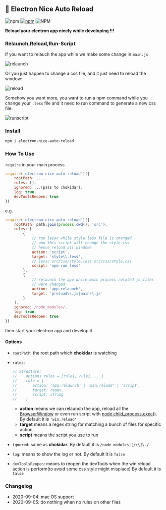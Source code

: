 ## :rocket: Electron Nice Auto Reload 

![npm](https://img.shields.io/npm/dw/electron-nice-auto-reload?label=week-download&style=flat-square) [![npm](https://img.shields.io/npm/v/electron-nice-auto-reload.svg?label=version&style=flat-square)](https://www.npmjs.com/package/electron-nice-auto-reload) ![NPM](https://img.shields.io/npm/l/electron-nice-auto-reload?style=flat-square)

**Reload your electron app nicely while developing !!!**

### Relaunch,Reload,Run-Script

If you want to relauch the app while we make some change in `main.js`

![relaunch](https://raw.githubusercontent.com/youyinnn/electron-nice-auto-reload/master/img/relaunch.gif)

Or you just happen to change a css file, and it just need to reload the window:

![reload](https://raw.githubusercontent.com/youyinnn/electron-nice-auto-reload/master/img/reload.gif)

Somehow you want more, you want to run a npm command while you change your `.less` file and it need to run command to generate a new css file:

![runscript](https://raw.githubusercontent.com/youyinnn/electron-nice-auto-reload/master/img/runscript.gif)

### Install

``` bash
npm i electron-nice-auto-reload
```

### How To Use

`require`  in your main process

``` javascript
require('electron-nice-auto-reload')({
    rootPath: ...,
    rules: [],
    ignored: ...(pass to chokidar),
    log: true,
    devToolsReopen: true
})
```

e.g.

``` javascript
require('electron-nice-auto-reload')({
    rootPath: path.join(process.cwd(), 'src'),
    rules: [
        {
            // run lessc while style.less file is changed
            // and this script will change the style.css
            // hence reload all windows
            action: 'script',
            target: 'style\\.less',
            // lessc src/css/style.less src/css/style.css
            script: 'npm run less'
        },
        {
            // relaunch the app while main process related js files
            // were changed
            action: 'app.relaunch',
            target: 'preload\\.js|main\\.js'
        }
    ],
    ignored: /node_modules/,
    log: true,
    devToolsReopen: true
})
```

then start your electron app and develop it

#### Options

- `rootPath`: the root path which **chokidar** is watching

- `rules`:

  ``` javascript
  // Structure:
  //    options.rules = [rule1, rule2, ...]
  //    rule = {
  //       action: 'app.relaunch' | 'win.reload' | 'script',
  //       target: regex,
  //       script: string
  //    }
  ```

  - **action** means we can relaunch the app, reload all the [BrowserWindow]( https://electronjs.org/docs/api/browser-window ) or even run script with [node child_process.exec()]( https://nodejs.org/dist/latest-v12.x/docs/api/child_process.html#child_process_child_process_exec_command_options_callback ). By default it is `'win.reload'`
  - **target** means a regex string for matching a bunch of files for specific action
  - **script** means the script you use to run

- `ignored`: same as **chokidar**. By default it is `/node_modules|[/\\]\./`
- `log`: means to show the log or not. By default it is `false`
- `devToolsReopen`: means to reopen the devTools when the win.reload action is perform(to avoid some css style might misplace) By default it is `false`

### Changelog

- 2020-09-04: mac OS support
- 2020-09-05: do nothing when no rules on other files